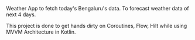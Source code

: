 Weather App to fetch today's Bengaluru's data.
To forecast weather data of next 4 days.

This project is done to get hands dirty on Coroutines, Flow, Hilt while using MVVM Architecture in Kotlin.
